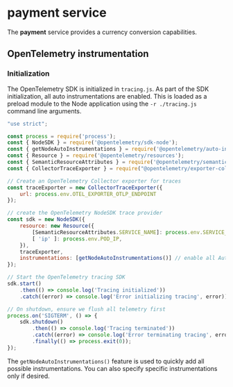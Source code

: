 # payment service

The **payment** service provides a currency conversion capabilities.

## OpenTelemetry instrumentation

### Initialization
The OpenTelemetry SDK is initialized in `tracing.js`.
As part of the SDK initialization, all auto instrumentations are enabled.
This is loaded as a preload module to the Node application using the `-r ./tracing.js` command line arguments. 
```javascript
"use strict";

const process = require('process');
const { NodeSDK } = require('@opentelemetry/sdk-node');
const { getNodeAutoInstrumentations } = require('@opentelemetry/auto-instrumentations-node');
const { Resource } = require('@opentelemetry/resources');
const { SemanticResourceAttributes } = require('@opentelemetry/semantic-conventions');
const { CollectorTraceExporter } = require("@opentelemetry/exporter-collector-grpc");

// Create an OpenTelemetry Collector exporter for traces
const traceExporter = new CollectorTraceExporter({
    url: process.env.OTEL_EXPORTER_OTLP_ENDPOINT
});

// create the OpenTelemetry NodeSDK trace provider
const sdk = new NodeSDK({
    resource: new Resource({
        [SemanticResourceAttributes.SERVICE_NAME]: process.env.SERVICE_NAME,
        [ 'ip' ]: process.env.POD_IP,
    }),
    traceExporter,
    instrumentations: [getNodeAutoInstrumentations()] // enable all Auto Instrumentations
});

// Start the OpenTelemetry tracing SDK
sdk.start()
    .then(() => console.log('Tracing initialized'))
    .catch((error) => console.log('Error initializing tracing', error));

// On shutdown, ensure we flush all telemetry first
process.on('SIGTERM', () => {
    sdk.shutdown()
        .then(() => console.log('Tracing terminated'))
        .catch((error) => console.log('Error terminating tracing', error))
        .finally(() => process.exit(0));
});
```

The `getNodeAutoInstrumentations()` feature is used to quickly add all possible instrumentations.
You can also specify specific instrumentations only if desired.


